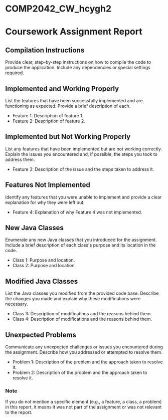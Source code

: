 # COMP2042_CW_hcygh2

# Coursework Assignment Report

## Compilation Instructions
Provide clear, step-by-step instructions on how to compile the code to produce the application. Include any dependencies or special settings required.

## Implemented and Working Properly
List the features that have been successfully implemented and are functioning as expected. Provide a brief description of each.

- Feature 1: Description of feature 1.
- Feature 2: Description of feature 2.

## Implemented but Not Working Properly
List any features that have been implemented but are not working correctly. Explain the issues you encountered and, if possible, the steps you took to address them.

- Feature 3: Description of the issue and the steps taken to address it.

## Features Not Implemented
Identify any features that you were unable to implement and provide a clear explanation for why they were left out.

- Feature 4: Explanation of why Feature 4 was not implemented.

## New Java Classes
Enumerate any new Java classes that you introduced for the assignment. Include a brief description of each class's purpose and its location in the code.

- Class 1: Purpose and location.
- Class 2: Purpose and location.

## Modified Java Classes
List the Java classes you modified from the provided code base. Describe the changes you made and explain why these modifications were necessary.

- Class 3: Description of modifications and the reasons behind them.
- Class 4: Description of modifications and the reasons behind them.

## Unexpected Problems
Communicate any unexpected challenges or issues you encountered during the assignment. Describe how you addressed or attempted to resolve them.

- Problem 1: Description of the problem and the approach taken to resolve it.
- Problem 2: Description of the problem and the approach taken to resolve it.

### Note
If you do not mention a specific element (e.g., a feature, a class, a problem) in this report, it means it was not part of the assignment or was not relevant to the report.
